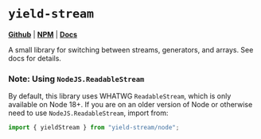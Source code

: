 # `yield-stream`

[**Github**](https://github.com/gptlabs/yield-stream) |
[**NPM**](https://npmjs.com/package/yield-stream) |
[**Docs**](https://yield-stream.vercel.app)

A small library for switching between streams, generators, and arrays. See docs
for details.

### Note: Using `NodeJS.ReadableStream`

By default, this library uses WHATWG `ReadableStream`, which is only available
on Node 18+. If you are on an older version of Node or otherwise need to use
`NodeJS.ReadableStream`, import from:

```ts
import { yieldStream } from "yield-stream/node";
```